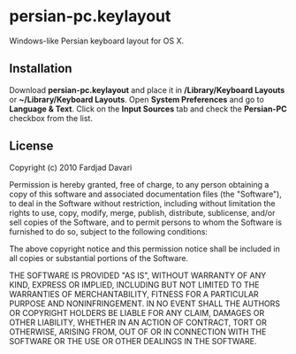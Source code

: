 # persian-pc.keylayout

Windows-like Persian keyboard layout for OS X.

## Installation

Download **persian-pc.keylayout** and place it in **/Library/Keyboard Layouts** or **~/Library/Keyboard Layouts**.
Open **System Preferences** and go to **Language & Text**.
Click on the **Input Sources** tab and check the **Persian-PC** checkbox from the list.

## License

Copyright (c) 2010 Fardjad Davari

Permission is hereby granted, free of charge, to any person obtaining a copy
of this software and associated documentation files (the "Software"), to deal
in the Software without restriction, including without limitation the rights
to use, copy, modify, merge, publish, distribute, sublicense, and/or sell
copies of the Software, and to permit persons to whom the Software is
furnished to do so, subject to the following conditions:

The above copyright notice and this permission notice shall be included in all
copies or substantial portions of the Software.

THE SOFTWARE IS PROVIDED "AS IS", WITHOUT WARRANTY OF ANY KIND, EXPRESS OR
IMPLIED, INCLUDING BUT NOT LIMITED TO THE WARRANTIES OF MERCHANTABILITY,
FITNESS FOR A PARTICULAR PURPOSE AND NONINFRINGEMENT. IN NO EVENT SHALL THE
AUTHORS OR COPYRIGHT HOLDERS BE LIABLE FOR ANY CLAIM, DAMAGES OR OTHER
LIABILITY, WHETHER IN AN ACTION OF CONTRACT, TORT OR OTHERWISE, ARISING FROM,
OUT OF OR IN CONNECTION WITH THE SOFTWARE OR THE USE OR OTHER DEALINGS IN THE
SOFTWARE.
